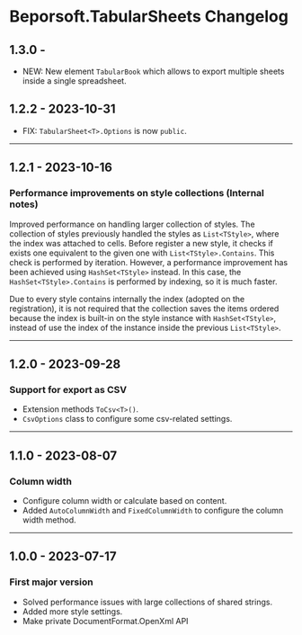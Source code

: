 # Beporsoft.TabularSheets Changelog

## 1.3.0 -

* NEW: New element `TabularBook` which allows to export multiple sheets inside a single spreadsheet.

## 1.2.2 - 2023-10-31

* FIX: `TabularSheet<T>.Options` is now `public`.
---

## 1.2.1 - 2023-10-16

### Performance improvements on style collections (Internal notes)

Improved performance on handling larger collection of styles. The collection of styles previously handled the styles as `List<TStyle>`, where the index was attached to cells. Before register a new style, it checks if exists one equivalent to the given one with `List<TStyle>.Contains`. This check is performed by iteration. However, a performance improvement has been achieved using `HashSet<TStyle>` instead. In this case, the `HashSet<TStyle>.Contains` is performed by indexing, so it is much faster.

Due to every style contains internally the index (adopted on the registration), it is not required that the collection saves the items ordered because the index is built-in on the style instance with `HashSet<TStyle>`, instead of use the index of the instance inside the previous `List<TStyle>`.

---

## 1.2.0 - 2023-09-28

### Support for export as CSV
- Extension methods `ToCsv<T>()`.
- `CsvOptions` class to configure some csv-related settings.
---

## 1.1.0 - 2023-08-07

### Column width

- Configure column width or calculate based on content.
- Added `AutoColumnWidth` and `FixedColumnWidth` to configure the column width method.
---

## 1.0.0 - 2023-07-17

### First major version
- Solved performance issues with large collections of shared strings.
- Added more style settings.
- Make private DocumentFormat.OpenXml API